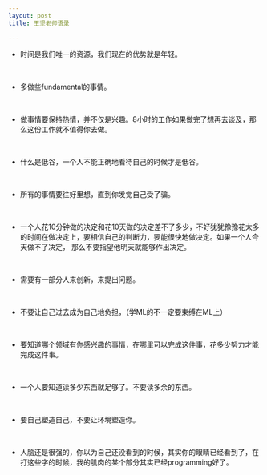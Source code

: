```yaml
---
layout: post
title: 王坚老师语录

---
```



 - 时间是我们唯一的资源，我们现在的优势就是年轻。
 
 <br>

 - 多做些fundamental的事情。
 
 <br>

 - 做事情要保持热情，并不仅是兴趣。8小时的工作如果做完了想再去谈及，那么这份工作就不值得你去做。 <!--more-->

 <br>

 - 什么是低谷，一个人不能正确地看待自己的时候才是低谷。
 
 <br>

 - 所有的事情要往好里想，直到你发觉自己受了骗。
 
 <br>

 - 一个人花10分钟做的决定和花10天做的决定差不了多少，不好犹犹豫豫花太多的时间在做决定上，要相信自己的判断力，要能很快地做决定。如果一个人今天做不了决定，
 那么不要指望他明天就能够作出决定。
 
 <br>

 - 需要有一部分人来创新，来提出问题。
 
 <br>

 - 不要让自己过去成为自己地负担，（学ML的不一定要束缚在ML上）
 
 <br>
 
 - 要知道哪个领域有你感兴趣的事情，在哪里可以完成这件事，花多少努力才能完成这件事。
 
 <br>
 
 - 一个人要知道读多少东西就足够了。不要读多余的东西。
 
 <br>
 
 - 要自己塑造自己，不要让环境塑造你。
 
 <br>
 
 - 人脑还是很强的，你以为自己还没看到的时候，其实你的眼睛已经看到了，在打这些字的时候，我的肌肉的某个部分其实已经programming好了。
